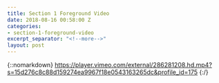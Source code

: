 ```yaml
---
title: Section 1 Foreground Video
date: 2018-08-16 00:58:00 Z
categories:
- section-1-foreground-video
excerpt_separator: "<!--more-->"
layout: post
---
```


{::nomarkdown} 
https://player.vimeo.com/external/286281208.hd.mp4?s=15d276c8c88d159274ea9967f18e0543163265dc&profile_id=175
{:/}  
<!--more-->
